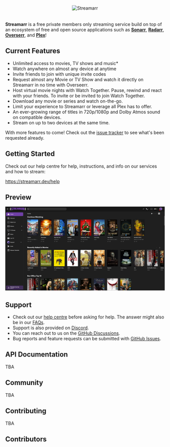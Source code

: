 <p align="center">
<img src="./public/img/sm-logo_full.png" alt="Streamarr" style="margin: 20px 0;">
</p>

**Streamarr** is a free private members only streaming service build on top of an ecosystem of free and open source applications such as **[Sonarr](https://sonarr.tv/)**, **[Radarr](https://radarr.video/)**, **[Overserr](https://overseerr.dev/)**, and **[Plex](https://www.plex.tv/)**!

## Current Features

- Unlimited access to movies, TV shows and music\*
- Watch anywhere on almost any device at anytime
- Invite friends to join with unique invite codes
- Request almost any Movie or TV Show and watch it directly on Streamarr in no time with Overseerr.
- Host virtual movie nights with Watch Together. Pause, rewind and react with your friends. To invite or be invited to join Watch Together.
- Download any movie or series and watch on-the-go.
- Limit your experience to Streamarr or leverage all Plex has to offer.
- An ever-growing range of titles in 720p/1080p and Dolby Atmos sound on compatible devices.
- Stream on up to two devices at the same time.

With more features to come! Check out the [issue tracker](https://github.com/nickelsh1ts/streamarr/issues) to see what's been requested already.

## Getting Started

Check out our help centre for help, instructions, and info on our services and how to stream:

https://streamarr.dev/help

## Preview

<img src="./public/preview.png">

## Support

- Check out our [help centre](https://streamarr.dev/help) before asking for help. The answer might also be in our [FAQs](https://streamarr.dev/#faqs).
- Support is also provided on [Discord](https://discord.gg/Streamarr).
- You can reach out to us on the [GitHub Discussions](https://github.com/nickelsh1ts/streamarr/discussions).
- Bug reports and feature requests can be submitted with [GitHub Issues](https://github.com/nickelsh1ts/streamarr/issues).

## API Documentation

TBA

## Community

TBA

## Contributing

TBA

## Contributors

<!-- ALL-CONTRIBUTORS-LIST:START - Do not remove or modify this section -->
<!-- prettier-ignore-start -->
<!-- markdownlint-disable -->

<!-- markdownlint-restore -->
<!-- prettier-ignore-end -->

<!-- ALL-CONTRIBUTORS-LIST:END -->

